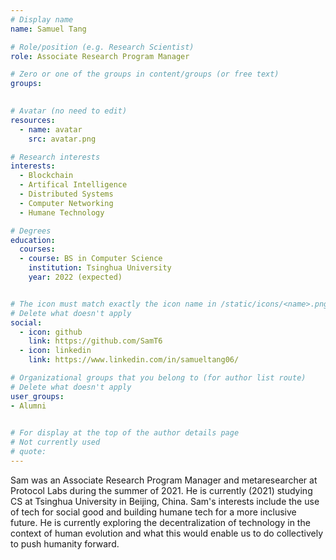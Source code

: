 ```yaml
---
# Display name
name: Samuel Tang

# Role/position (e.g. Research Scientist)
role: Associate Research Program Manager

# Zero or one of the groups in content/groups (or free text)
groups:
  

# Avatar (no need to edit)
resources:
  - name: avatar
    src: avatar.png

# Research interests
interests:
  - Blockchain 
  - Artifical Intelligence 
  - Distributed Systems
  - Computer Networking 
  - Humane Technology 

# Degrees
education:
  courses:
  - course: BS in Computer Science 
    institution: Tsinghua University
    year: 2022 (expected)


# The icon must match exactly the icon name in /static/icons/<name>.png
# Delete what doesn't apply
social:
  - icon: github
    link: https://github.com/SamT6
  - icon: linkedin
    link: https://www.linkedin.com/in/samueltang06/   

# Organizational groups that you belong to (for author list route)
# Delete what doesn't apply
user_groups:
- Alumni
 

# For display at the top of the author details page
# Not currently used
# quote:
---
```


Sam was an Associate Research Program Manager and metaresearcher at Protocol Labs during the summer of 2021. He is currently (2021) studying CS at Tsinghua University in Beijing, China. Sam's interests include the use of tech for social good and building humane tech for a more inclusive future. He is currently exploring the decentralization of technology in the context of human evolution and what this would enable us to do collectively to push humanity forward.
